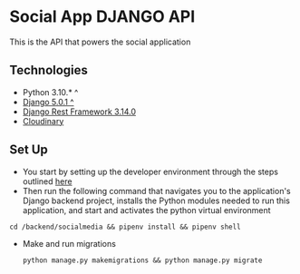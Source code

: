 # Social App DJANGO API
This is the API that powers the social application

## Technologies
- Python 3.10.* ^
- [Django 5.0.1 ^](https://www.djangoproject.com/)
- [Django Rest Framework 3.14.0](https://www.django-rest-framework.org/)
- [Cloudinary](https://cloudinary.com)

## Set Up
- You start by setting up the developer environment through the steps outlined [here](https://github.com/njmwasmoringa/django-social-app)
- Then run the following command that navigates you to the application's Django backend project, installs the Python modules needed to run this application, and start and activates the python virtual environment
```
cd /backend/socialmedia && pipenv install && pipenv shell
```
- Make and run migrations
  ```
  python manage.py makemigrations && python manage.py migrate
  ```
